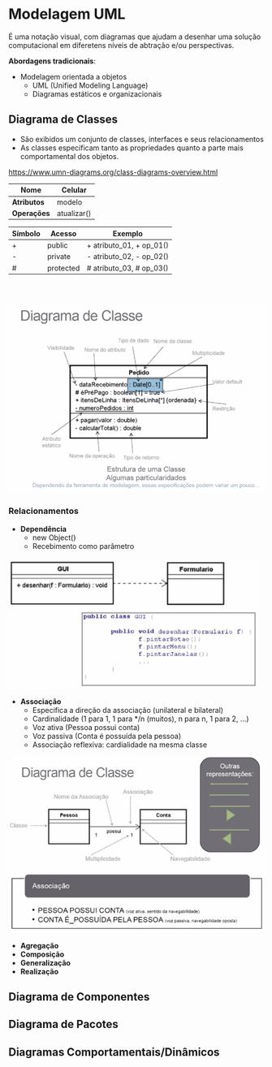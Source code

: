 # Modelagem UML
É uma notação visual, com diagramas que ajudam a desenhar uma solução computacional em diferetens níveis de abtração e/ou perspectivas.

**Abordagens tradicionais**:
* Modelagem orientada a objetos
    * UML (Unified Modeling Language)
    * Diagramas estáticos e organizacionais

## Diagrama de Classes
* São exibidos um conjunto de classes, interfaces e seus relacionamentos
*  As classes especificam tanto as propriedades quanto a parte mais comportamental dos objetos.

<https://www.umn-diagrams.org/class-diagrams-overview.html>

|   **Nome**    |   Celular   |
| --------- | ----------- |
| **Atributos** | modelo      |
| **Operações** | atualizar() |

| Símbolo | Acesso | Exemplo |
| ------- | ------ | ------- |
| + | public | + atributo_01, + op_01() |
| - | private | - atributo_02, - op_02() |
| # | protected | # atributo_03, # op_03() |

<br><br>

![diagrama classe](../../imagens/diagramaClasse.png)

### Relacionamentos
* **Dependência** 
    * new Object()
    * Recebimento como parâmetro

![dependencia](../../imagens/dependencia.png)

* **Associação** 
    * Especifica a direção da associação (unilateral e bilateral)
    * Cardinalidade (1 para 1, 1 para */n (muitos), n para n, 1 para 2, ...)
    * Voz ativa (Pessoa possui conta)
    * Voz passiva (Conta é possuída pela pessoa)
    * Associação reflexiva: cardialidade na mesma classe

![associacao](../../imagens/associacao.png)

* **Agregação**
* **Composição**
* **Generalização**
* **Realização**

## Diagrama de Componentes
## Diagrama de Pacotes
## Diagramas Comportamentais/Dinâmicos

